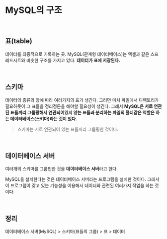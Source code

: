 # MySQL의 구조

</br>

## 표(table)

데이터를 최종적으로 기록하는 곳. MySQL(관계형 데이터베이스)는 엑셀과 같은 스프레드시트와 비슷한 구조를 가지고 있다. **데이터가 표에 저장된다.** 

</br>

## 스키마

데이터의 종류와 양에 따라 여러가지의 표가 생긴다. 그러면 마치 파일에서 디렉토리가 필요하듯이 그 표들을 정리정돈을 해야할 필요성이 생긴다. 그래서 **MySQL은 서로 연관된 표들끼리 그룹핑해서 연관되어있지 않는 표들과 분리하는 파일의 폴더같은 역할은 하는 데이터베이스(스키마)라는 것이 있다.**

> 스키마는 서로 연관되어 있는 표들끼리 그룹핑한 것이다.

</br>

## 데이터베이스 서버

여러개의 스키마를 그룹핀한 것을 **데이터베이스 서버**라고 한다.

MySQL을 설치한다는 것은 데이터베이스 서버라는 프로그램을 설치한 것이다. 그래서 이 프로그램이 갖고 있는 기능성을 이용해서 데이터와 관련된 여러가지 작업을 하는 것이다.

</br>

## 정리

데이터베이스 서버(MySQL) > 스키마(표들의 그룹) > 표 > 데이터